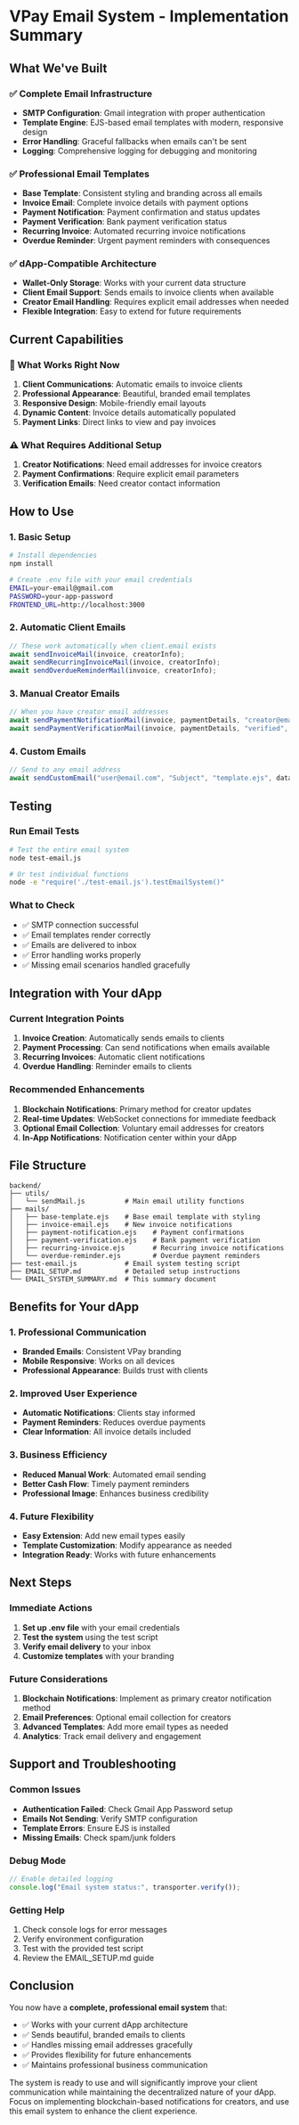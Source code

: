 # VPay Email System - Implementation Summary

## What We've Built

### ✅ Complete Email Infrastructure
- **SMTP Configuration**: Gmail integration with proper authentication
- **Template Engine**: EJS-based email templates with modern, responsive design
- **Error Handling**: Graceful fallbacks when emails can't be sent
- **Logging**: Comprehensive logging for debugging and monitoring

### ✅ Professional Email Templates
- **Base Template**: Consistent styling and branding across all emails
- **Invoice Email**: Complete invoice details with payment options
- **Payment Notification**: Payment confirmation and status updates
- **Payment Verification**: Bank payment verification status
- **Recurring Invoice**: Automated recurring invoice notifications
- **Overdue Reminder**: Urgent payment reminders with consequences

### ✅ dApp-Compatible Architecture
- **Wallet-Only Storage**: Works with your current data structure
- **Client Email Support**: Sends emails to invoice clients when available
- **Creator Email Handling**: Requires explicit email addresses when needed
- **Flexible Integration**: Easy to extend for future requirements

## Current Capabilities

### 🎯 What Works Right Now
1. **Client Communications**: Automatic emails to invoice clients
2. **Professional Appearance**: Beautiful, branded email templates
3. **Responsive Design**: Mobile-friendly email layouts
4. **Dynamic Content**: Invoice details automatically populated
5. **Payment Links**: Direct links to view and pay invoices

### ⚠️ What Requires Additional Setup
1. **Creator Notifications**: Need email addresses for invoice creators
2. **Payment Confirmations**: Require explicit email parameters
3. **Verification Emails**: Need creator contact information

## How to Use

### 1. Basic Setup
```bash
# Install dependencies
npm install

# Create .env file with your email credentials
EMAIL=your-email@gmail.com
PASSWORD=your-app-password
FRONTEND_URL=http://localhost:3000
```

### 2. Automatic Client Emails
```javascript
// These work automatically when client.email exists
await sendInvoiceMail(invoice, creatorInfo);
await sendRecurringInvoiceMail(invoice, creatorInfo);
await sendOverdueReminderMail(invoice, creatorInfo);
```

### 3. Manual Creator Emails
```javascript
// When you have creator email addresses
await sendPaymentNotificationMail(invoice, paymentDetails, "creator@email.com");
await sendPaymentVerificationMail(invoice, paymentDetails, "verified", "creator@email.com");
```

### 4. Custom Emails
```javascript
// Send to any email address
await sendCustomEmail("user@email.com", "Subject", "template.ejs", data);
```

## Testing

### Run Email Tests
```bash
# Test the entire email system
node test-email.js

# Or test individual functions
node -e "require('./test-email.js').testEmailSystem()"
```

### What to Check
- ✅ SMTP connection successful
- ✅ Email templates render correctly
- ✅ Emails are delivered to inbox
- ✅ Error handling works properly
- ✅ Missing email scenarios handled gracefully

## Integration with Your dApp

### Current Integration Points
1. **Invoice Creation**: Automatically sends emails to clients
2. **Payment Processing**: Can send notifications when emails available
3. **Recurring Invoices**: Automatic client notifications
4. **Overdue Handling**: Reminder emails to clients

### Recommended Enhancements
1. **Blockchain Notifications**: Primary method for creator updates
2. **Real-time Updates**: WebSocket connections for immediate feedback
3. **Optional Email Collection**: Voluntary email addresses for creators
4. **In-App Notifications**: Notification center within your dApp

## File Structure

```
backend/
├── utils/
│   └── sendMail.js          # Main email utility functions
├── mails/
│   ├── base-template.ejs    # Base email template with styling
│   ├── invoice-email.ejs    # New invoice notifications
│   ├── payment-notification.ejs    # Payment confirmations
│   ├── payment-verification.ejs    # Bank payment verification
│   ├── recurring-invoice.ejs       # Recurring invoice notifications
│   └── overdue-reminder.ejs        # Overdue payment reminders
├── test-email.js            # Email system testing script
├── EMAIL_SETUP.md           # Detailed setup instructions
└── EMAIL_SYSTEM_SUMMARY.md  # This summary document
```

## Benefits for Your dApp

### 1. Professional Communication
- **Branded Emails**: Consistent VPay branding
- **Mobile Responsive**: Works on all devices
- **Professional Appearance**: Builds trust with clients

### 2. Improved User Experience
- **Automatic Notifications**: Clients stay informed
- **Payment Reminders**: Reduces overdue payments
- **Clear Information**: All invoice details included

### 3. Business Efficiency
- **Reduced Manual Work**: Automated email sending
- **Better Cash Flow**: Timely payment reminders
- **Professional Image**: Enhances business credibility

### 4. Future Flexibility
- **Easy Extension**: Add new email types easily
- **Template Customization**: Modify appearance as needed
- **Integration Ready**: Works with future enhancements

## Next Steps

### Immediate Actions
1. **Set up .env file** with your email credentials
2. **Test the system** using the test script
3. **Verify email delivery** to your inbox
4. **Customize templates** with your branding

### Future Considerations
1. **Blockchain Notifications**: Implement as primary creator notification method
2. **Email Preferences**: Optional email collection for creators
3. **Advanced Templates**: Add more email types as needed
4. **Analytics**: Track email delivery and engagement

## Support and Troubleshooting

### Common Issues
- **Authentication Failed**: Check Gmail App Password setup
- **Emails Not Sending**: Verify SMTP configuration
- **Template Errors**: Ensure EJS is installed
- **Missing Emails**: Check spam/junk folders

### Debug Mode
```javascript
// Enable detailed logging
console.log("Email system status:", transporter.verify());
```

### Getting Help
1. Check console logs for error messages
2. Verify environment configuration
3. Test with the provided test script
4. Review the EMAIL_SETUP.md guide

## Conclusion

You now have a **complete, professional email system** that:
- ✅ Works with your current dApp architecture
- ✅ Sends beautiful, branded emails to clients
- ✅ Handles missing email addresses gracefully
- ✅ Provides flexibility for future enhancements
- ✅ Maintains professional business communication

The system is ready to use and will significantly improve your client communication while maintaining the decentralized nature of your dApp. Focus on implementing blockchain-based notifications for creators, and use this email system to enhance the client experience. 